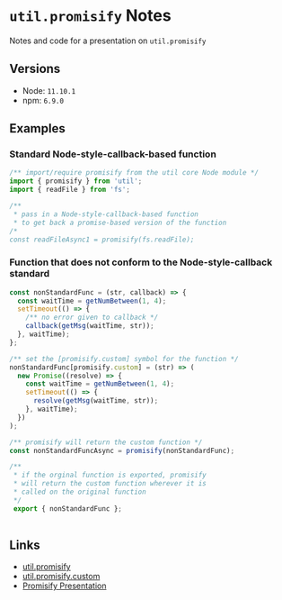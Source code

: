 # `util.promisify` Notes
Notes and code for a presentation on `util.promisify`

## Versions
* Node: `11.10.1`
* npm: `6.9.0`

## Examples
### Standard Node-style-callback-based function
``` js
/** import/require promisify from the util core Node module */
import { promisify } from 'util';
import { readFile } from 'fs';

/**
 * pass in a Node-style-callback-based function
 * to get back a promise-based version of the function
/*
const readFileAsync1 = promisify(fs.readFile);
```

### Function that does not conform to the Node-style-callback standard
```js
const nonStandardFunc = (str, callback) => {
  const waitTime = getNumBetween(1, 4);
  setTimeout(() => {
    /** no error given to callback */
    callback(getMsg(waitTime, str));
  }, waitTime);
};

/** set the [promisify.custom] symbol for the function */
nonStandardFunc[promisify.custom] = (str) => (
  new Promise((resolve) => {
    const waitTime = getNumBetween(1, 4);
    setTimeout(() => {
      resolve(getMsg(waitTime, str));
    }, waitTime);
  })
);

/** promisify will return the custom function */
const nonStandardFuncAsync = promisify(nonStandardFunc);

/** 
 * if the orginal function is exported, promisify
 * will return the custom function wherever it is
 * called on the original function
 */
 export { nonStandardFunc };
 
```

## Links
* [util.promisify](https://nodejs.org/api/util.html#util_util_promisify_original)
* [util.promisify.custom](https://nodejs.org/api/util.html#util_custom_promisified_functions)
* [Promisify Presentation](https://docs.google.com/presentation/d/135a1coVk6d7ogGbAp8U1k01L1wZyfR25Zjg2nKsw_gY/edit?usp=sharing)
